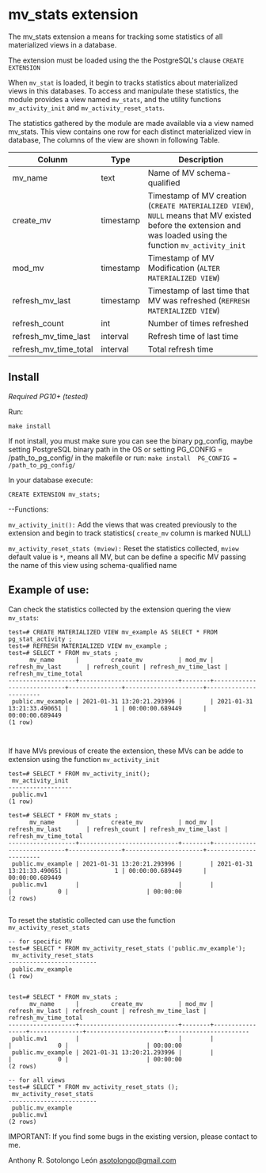 mv_stats  extension
======================================

The mv_stats extension a means for tracking some statistics of all materialized views in a database.

The extension  must be loaded using the the PostgreSQL's clause `CREATE EXTENSION` 

When `mv_stat` is loaded, it begin to tracks statistics about  materialized views in this databases. 
To access and manipulate these statistics, the module provides a view named `mv_stats`, and the utility functions `mv_activity_init` and `mv_activity_reset_stats`. 



The statistics gathered by the module are made available via a view named mv_stats. 
This view contains one row for each distinct materialized view in  database,  The columns of the view are shown in following Table.

| Colunm                |      Type     |  Description |
|-----------------------|---------------|--------------|
| mv_name               |  text         |  Name of MV schema-qualified|
| create_mv             |  timestamp    |  Timestamp of MV creation (`CREATE MATERIALIZED VIEW`), `NULL` means that MV existed before the extension and was loaded using the function `mv_activity_init` |
| mod_mv                |  timestamp    |  Timestamp of MV Modification (`ALTER MATERIALIZED VIEW`)  |
| refresh_mv_last       |  timestamp    |  Timestamp of last time that MV was refreshed (`REFRESH MATERIALIZED VIEW`)|
| refresh_count         |  int          |   Number of times refreshed |
| refresh_mv_time_last  |  interval     |   Refresh time of last time |
| refresh_mv_time_total |  interval     |   Total refresh time  |



Install
--------
*Required PG10+ (tested)* 


Run: 
```
make install 
```

If not install,  you must make sure you can see the binary pg_config,
maybe setting PostgreSQL binary path in the OS  or setting PG_CONFIG = /path_to_pg_config/  in the makefile 
or run:  `make install  PG_CONFIG = /path_to_pg_config/`

In your database execute: 
```
CREATE EXTENSION mv_stats;
```





--Functions:

`mv_activity_init():` Add the views that was created previously to the extension and begin to track statistics( `create_mv` column is marked NULL)

`mv_activity_reset_stats (mview):` Reset the statistics collected, `mview` default value is `*`, means all MV, but can be define a specific MV passing the name of this view using schema-qualified name


Example of use:
--------



Can check the statistics collected by the extension quering the view `mv_stats`:

```
test=# CREATE MATERIALIZED VIEW mv_example AS SELECT * FROM pg_stat_activity ;
test=# REFRESH MATERIALIZED VIEW mv_example ;
test=# SELECT * FROM mv_stats ;
      mv_name      |         create_mv          | mod_mv |      refresh_mv_last       | refresh_count | refresh_mv_time_last | refresh_mv_time_total 
-------------------+----------------------------+--------+----------------------------+---------------+----------------------+-----------------------
 public.mv_example | 2021-01-31 13:20:21.293996 |        | 2021-01-31 13:21:33.490651 |             1 | 00:00:00.689449      | 00:00:00.689449
(1 row)



```

If have MVs previous of create the extension, these MVs can be adde to extension using the function `mv_activity_init`
```
test=# SELECT * FROM mv_activity_init();
 mv_activity_init 
------------------
 public.mv1
(1 row)

test=# SELECT * FROM mv_stats ;
      mv_name      |         create_mv          | mod_mv |      refresh_mv_last       | refresh_count | refresh_mv_time_last | refresh_mv_time_total 
-------------------+----------------------------+--------+----------------------------+---------------+----------------------+-----------------------
 public.mv_example | 2021-01-31 13:20:21.293996 |        | 2021-01-31 13:21:33.490651 |             1 | 00:00:00.689449      | 00:00:00.689449
 public.mv1        |                            |        |                            |             0 |                      | 00:00:00
(2 rows)
 

```

To reset the statistic collected can use the function   `mv_activity_reset_stats`
```
-- for specific MV
test=# SELECT * FROM mv_activity_reset_stats ('public.mv_example');
 mv_activity_reset_stats 
-------------------------
 public.mv_example
(1 row)


test=# SELECT * FROM mv_stats ;
      mv_name      |         create_mv          | mod_mv | refresh_mv_last | refresh_count | refresh_mv_time_last | refresh_mv_time_total 
-------------------+----------------------------+--------+-----------------+---------------+----------------------+-----------------------
 public.mv1        |                            |        |                 |             0 |                      | 00:00:00
 public.mv_example | 2021-01-31 13:20:21.293996 |        |                 |             0 |                      | 00:00:00
(2 rows)

-- for all views 
test=# SELECT * FROM mv_activity_reset_stats ();
 mv_activity_reset_stats 
-------------------------
 public.mv_example
 public.mv1
(2 rows)

```




IMPORTANT: If you find some bugs in the existing version, please contact to me.

Anthony R. Sotolongo León
asotolongo@gmail.com

